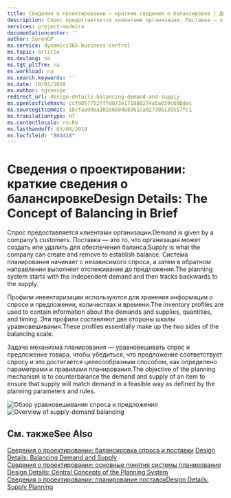 ```yaml
---
title: Сведения о проектировании — краткие сведения о балансировке | Документы Майкрософт
description: Спрос предоставляется клиентами организации. Поставка — это то, что организация может создать или удалить для обеспечения баланса. Система планирования начинает с независимого спроса, а затем в обратном направлении выполняет отслеживание до предложения.
services: project-madeira
documentationcenter: ''
author: SorenGP
ms.service: dynamics365-business-central
ms.topic: article
ms.devlang: na
ms.tgt_pltfrm: na
ms.workload: na
ms.search.keywords: ''
ms.date: 10/01/2018
ms.author: sgroespe
redirect_url: design-details-balancing-demand-and-supply
ms.openlocfilehash: ccf9857752fffd873e171880274a5a039c69bdec
ms.sourcegitcommit: 1bcfaa99ea302e6b84b8361ca02730b135557fc1
ms.translationtype: HT
ms.contentlocale: ru-RU
ms.lasthandoff: 03/08/2019
ms.locfileid: "804418"
---
```

# <a name="design-details-the-concept-of-balancing-in-brief"></a><span data-ttu-id="b86b4-105">Сведения о проектировании: краткие сведения о балансировке</span><span class="sxs-lookup"><span data-stu-id="b86b4-105">Design Details: The Concept of Balancing in Brief</span></span>
<span data-ttu-id="b86b4-106">Спрос предоставляется клиентами организации.</span><span class="sxs-lookup"><span data-stu-id="b86b4-106">Demand is given by a company’s customers.</span></span> <span data-ttu-id="b86b4-107">Поставка — это то, что организация может создать или удалить для обеспечения баланса.</span><span class="sxs-lookup"><span data-stu-id="b86b4-107">Supply is what the company can create and remove to establish balance.</span></span> <span data-ttu-id="b86b4-108">Система планирования начинает с независимого спроса, а затем в обратном направлении выполняет отслеживание до предложения.</span><span class="sxs-lookup"><span data-stu-id="b86b4-108">The planning system starts with the independent demand and then tracks backwards to the supply.</span></span>  

 <span data-ttu-id="b86b4-109">Профили инвентаризации используются для хранения информации о спросе и предложении, количествах и времени.</span><span class="sxs-lookup"><span data-stu-id="b86b4-109">The inventory profiles are used to contain information about the demands and supplies, quantities, and timing.</span></span> <span data-ttu-id="b86b4-110">Эти профили составляют две стороны шкалы уравновешивания.</span><span class="sxs-lookup"><span data-stu-id="b86b4-110">These profiles essentially make up the two sides of the balancing scale.</span></span>  

 <span data-ttu-id="b86b4-111">Задача механизма планирования — уравновешивать спрос и предложение товара, чтобы убедиться, что предложение соответствует спросу и это достигается целесообразным способом, как определено параметрами и правилами планирования.</span><span class="sxs-lookup"><span data-stu-id="b86b4-111">The objective of the planning mechanism is to counterbalance the demand and supply of an item to ensure that supply will match demand in a feasible way as defined by the planning parameters and rules.</span></span>  

 <span data-ttu-id="b86b4-112">![Обзор уравновешивания спроса и предложения](media/nav_app_supply_planning_2_balancing.png "Обзор уравновешивания спроса и предложения")</span><span class="sxs-lookup"><span data-stu-id="b86b4-112">![Overview of supply-demand balancing](media/nav_app_supply_planning_2_balancing.png "Overview of supply-demand balancing")</span></span>  

## <a name="see-also"></a><span data-ttu-id="b86b4-113">См. также</span><span class="sxs-lookup"><span data-stu-id="b86b4-113">See Also</span></span>  
 <span data-ttu-id="b86b4-114">[Сведения о проектировании: балансировка спроса и поставки](design-details-balancing-demand-and-supply.md) </span><span class="sxs-lookup"><span data-stu-id="b86b4-114">[Design Details: Balancing Demand and Supply](design-details-balancing-demand-and-supply.md) </span></span>  
 <span data-ttu-id="b86b4-115">[Сведения о проектировании: основные понятия системы планирования](design-details-central-concepts-of-the-planning-system.md) </span><span class="sxs-lookup"><span data-stu-id="b86b4-115">[Design Details: Central Concepts of the Planning System](design-details-central-concepts-of-the-planning-system.md) </span></span>  
 [<span data-ttu-id="b86b4-116">Сведения о проектировании: планирование поставок</span><span class="sxs-lookup"><span data-stu-id="b86b4-116">Design Details: Supply Planning</span></span>](design-details-supply-planning.md)
